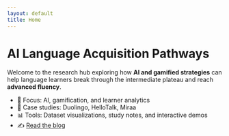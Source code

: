 ```yaml
---
layout: default
title: Home
---
```


# AI Language Acquisition Pathways

Welcome to the research hub exploring how **AI and gamified strategies** can help language learners break through the intermediate plateau and reach **advanced fluency**.

- 🧠 Focus: AI, gamification, and learner analytics  
- 📘 Case studies: Duolingo, HelloTalk, Miraa  
- 📊 Tools: Dataset visualizations, study notes, and interactive demos  
- ✍️ [Read the blog](/blog)  
